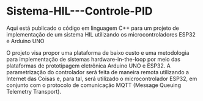 # Sistema-HIL---Controle-PID
Aqui está publicado o código em linguagem C++ para um projeto de implementação de um sistema HIL utilizando os microcontroladores ESP32 e Arduino UNO

O projeto visa propor uma plataforma de baixo custo e uma metodologia para implementação de sistemas hardware-in-the-loop por meio das plataformas de prototipagem eletrônica Arduino UNO e ESP32. A parametrização do controlador será feita de maneira remota utilizando a Internet das Coisas e, para tal, será utilizado o microcontrolador ESP32, em conjunto com o protocolo de comunicação MQTT (Message Queuing Telemetry Transport).
